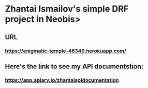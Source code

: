 # Zhantai Ismailov's simple DRF project in Neobis>

## URL

### <https://enigmatic-temple-46349.herokuapp.com/>

## Here's the link to see my API documentstion:

### <https://app.apiary.io/zhantaiapidocumentation>
